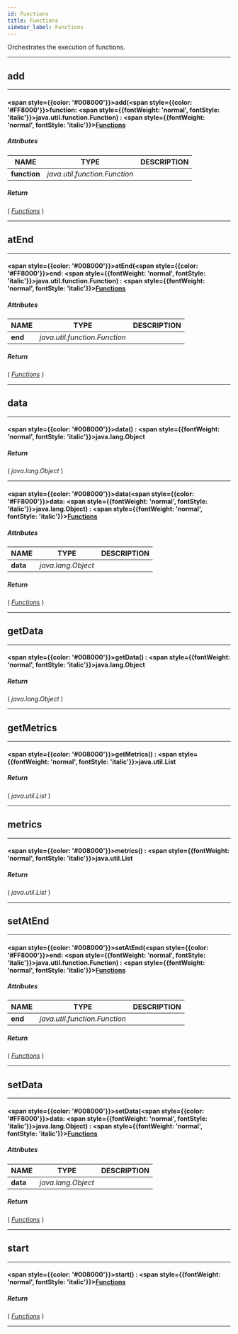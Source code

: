```yaml
---
id: Functions
title: Functions
sidebar_label: Functions
---
```


Orchestrates the execution of functions.

---

## add

---

#### <span style={{color: '#008000'}}>add</span>(<span style={{color: '#FF8000'}}>function</span>: <span style={{fontWeight: 'normal', fontStyle: 'italic'}}>java.util.function.Function</span>) : <span style={{fontWeight: 'normal', fontStyle: 'italic'}}>[Functions](/docs/library/objects/Functions)</span>
##### Attributes

| NAME | TYPE | DESCRIPTION |
|---|---|---|
| **function** | _java.util.function.Function_ |   |

##### Return

( _[Functions](/docs/library/objects/Functions)_ )


---

## atEnd

---

#### <span style={{color: '#008000'}}>atEnd</span>(<span style={{color: '#FF8000'}}>end</span>: <span style={{fontWeight: 'normal', fontStyle: 'italic'}}>java.util.function.Function</span>) : <span style={{fontWeight: 'normal', fontStyle: 'italic'}}>[Functions](/docs/library/objects/Functions)</span>
##### Attributes

| NAME | TYPE | DESCRIPTION |
|---|---|---|
| **end** | _java.util.function.Function_ |   |

##### Return

( _[Functions](/docs/library/objects/Functions)_ )


---

## data

---

#### <span style={{color: '#008000'}}>data</span>() : <span style={{fontWeight: 'normal', fontStyle: 'italic'}}>java.lang.Object</span>
##### Return

( _java.lang.Object_ )


---

#### <span style={{color: '#008000'}}>data</span>(<span style={{color: '#FF8000'}}>data</span>: <span style={{fontWeight: 'normal', fontStyle: 'italic'}}>java.lang.Object</span>) : <span style={{fontWeight: 'normal', fontStyle: 'italic'}}>[Functions](/docs/library/objects/Functions)</span>
##### Attributes

| NAME | TYPE | DESCRIPTION |
|---|---|---|
| **data** | _java.lang.Object_ |   |

##### Return

( _[Functions](/docs/library/objects/Functions)_ )


---

## getData

---

#### <span style={{color: '#008000'}}>getData</span>() : <span style={{fontWeight: 'normal', fontStyle: 'italic'}}>java.lang.Object</span>
##### Return

( _java.lang.Object_ )


---

## getMetrics

---

#### <span style={{color: '#008000'}}>getMetrics</span>() : <span style={{fontWeight: 'normal', fontStyle: 'italic'}}>java.util.List</span>
##### Return

( _java.util.List_ )


---

## metrics

---

#### <span style={{color: '#008000'}}>metrics</span>() : <span style={{fontWeight: 'normal', fontStyle: 'italic'}}>java.util.List</span>
##### Return

( _java.util.List_ )


---

## setAtEnd

---

#### <span style={{color: '#008000'}}>setAtEnd</span>(<span style={{color: '#FF8000'}}>end</span>: <span style={{fontWeight: 'normal', fontStyle: 'italic'}}>java.util.function.Function</span>) : <span style={{fontWeight: 'normal', fontStyle: 'italic'}}>[Functions](/docs/library/objects/Functions)</span>
##### Attributes

| NAME | TYPE | DESCRIPTION |
|---|---|---|
| **end** | _java.util.function.Function_ |   |

##### Return

( _[Functions](/docs/library/objects/Functions)_ )


---

## setData

---

#### <span style={{color: '#008000'}}>setData</span>(<span style={{color: '#FF8000'}}>data</span>: <span style={{fontWeight: 'normal', fontStyle: 'italic'}}>java.lang.Object</span>) : <span style={{fontWeight: 'normal', fontStyle: 'italic'}}>[Functions](/docs/library/objects/Functions)</span>
##### Attributes

| NAME | TYPE | DESCRIPTION |
|---|---|---|
| **data** | _java.lang.Object_ |   |

##### Return

( _[Functions](/docs/library/objects/Functions)_ )


---

## start

---

#### <span style={{color: '#008000'}}>start</span>() : <span style={{fontWeight: 'normal', fontStyle: 'italic'}}>[Functions](/docs/library/objects/Functions)</span>
##### Return

( _[Functions](/docs/library/objects/Functions)_ )


---


